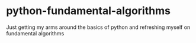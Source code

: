 # python-fundamental-algorithms
Just getting my arms around the basics of python and refreshing myself on fundamental algorithms 

